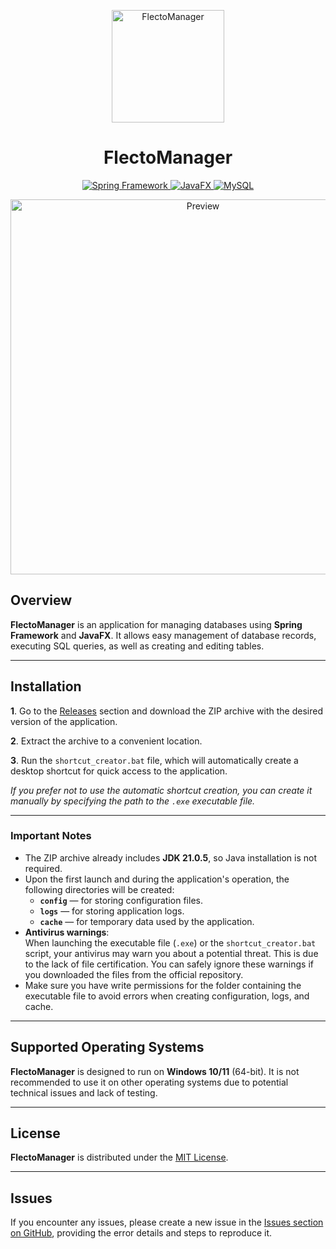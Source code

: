 <p align="center">
   <a href="https://github.com/MusiJVR/FlectoManager" target="_blank">
      <img width="180" height="180" src="https://github.com/MusiJVR/FlectoManager/tree/main/docs/icon.png" alt="FlectoManager">
   </a>
</p>

<h1 align="center">FlectoManager</h1>

<p align="center">
    <a href="https://spring.io/" target="_blank">
        <img src="https://img.shields.io/badge/Spring-Framework-6DB33F?style=flat-square&logo=spring" alt="Spring Framework">
    </a>
    <a href="https://openjfx.io/" target="_blank">
        <img src="https://img.shields.io/badge/JavaFX-8A2BE2?style=flat-square&logo=java" alt="JavaFX">
    </a>
    <a href="https://www.mysql.com/" target="_blank">
        <img src="https://img.shields.io/badge/MySQL-2E4B61?style=flat-square&logo=mysql" alt="MySQL">
    </a>
</p>

<p align="center">
   <a href="https://github.com/MusiJVR/FlectoManager" target="_blank">
      <img width="600" height="auto" src="https://github.com/MusiJVR/FlectoManager/tree/main/docs/app_preview.png" alt="Preview">
   </a>
</p>

## Overview

**FlectoManager** is an application for managing databases using **Spring Framework** and **JavaFX**. It allows easy management of database records, executing SQL queries, as well as creating and editing tables.

---

## Installation

**1**. Go to the [Releases](https://github.com/MusiJVR/FlectoManager/releases) section and download the ZIP archive with the desired version of the application.

**2**. Extract the archive to a convenient location.

**3**. Run the `shortcut_creator.bat` file, which will automatically create a desktop shortcut for quick access to the application.

*If you prefer not to use the automatic shortcut creation, you can create it manually by specifying the path to the `.exe` executable file.*

---

### Important Notes
- The ZIP archive already includes **JDK 21.0.5**, so Java installation is not required.
- Upon the first launch and during the application's operation, the following directories will be created:
    - **`config`** — for storing configuration files.
    - **`logs`** — for storing application logs.
    - **`cache`** — for temporary data used by the application.
- **Antivirus warnings**:  
  When launching the executable file (`.exe`) or the `shortcut_creator.bat` script, your antivirus may warn you about a potential threat. This is due to the lack of file certification. You can safely ignore these warnings if you downloaded the files from the official repository.
- Make sure you have write permissions for the folder containing the executable file to avoid errors when creating configuration, logs, and cache.

---

## Supported Operating Systems

**FlectoManager** is designed to run on **Windows 10/11** (64-bit). It is not recommended to use it on other operating systems due to potential technical issues and lack of testing.

---

## License

**FlectoManager** is distributed under the [MIT License](https://opensource.org/licenses/MIT).

---

## Issues

If you encounter any issues, please create a new issue in the [Issues section on GitHub](https://github.com/MusiJVR/FlectoManager/issues), providing the error details and steps to reproduce it.
